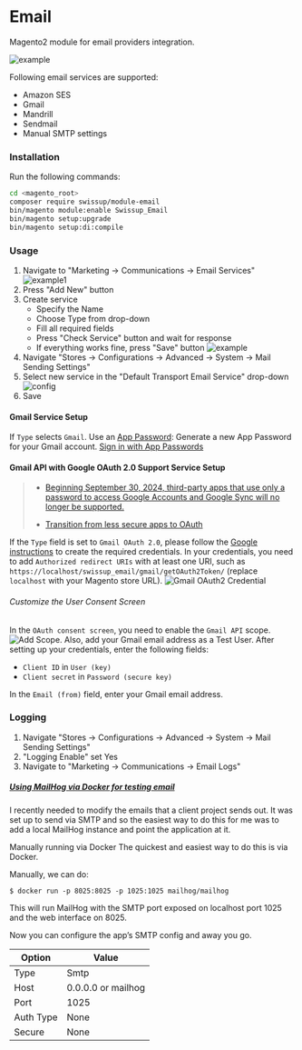 # Email

Magento2 module for email providers integration.

![example](https://user-images.githubusercontent.com/412612/40238625-6bdf426c-5abc-11e8-98ca-9b459efa3fa4.png)

Following email services are supported:

 -  Amazon SES
 -  Gmail
 -  Mandrill
 -  Sendmail
 -  Manual SMTP settings

### Installation

Run the following commands:

```bash
cd <magento_root>
composer require swissup/module-email
bin/magento module:enable Swissup_Email
bin/magento setup:upgrade
bin/magento setup:di:compile
```

### Usage

 1. Navigate to "Marketing → Communications → Email Services"
 ![example1](https://user-images.githubusercontent.com/412612/40238984-6f0b1262-5abd-11e8-89af-8de7a6a93fa7.png)
 2. Press "Add New" button
 3. Create service
    - Specify the Name
    - Choose Type from drop-down
    - Fill all required fields
    - Press "Check Service" button and wait for response
    - If everything works fine, press "Save" button
 ![example](https://user-images.githubusercontent.com/412612/40238625-6bdf426c-5abc-11e8-98ca-9b459efa3fa4.png)
 4. Navigate "Stores → Configurations → Advanced → System → Mail Sending Settings"
 5. Select new service in the "Default Transport Email Service" drop-down
 ![config](https://user-images.githubusercontent.com/412612/40239232-2b0aaf5e-5abe-11e8-94c5-b96862d7ccc9.png)
 6. Save

#### Gmail Service Setup

If `Type` selects `Gmail`. Use an [App Password](https://security.google.com/settings/security/apppasswords): Generate a new App Password for your Gmail account.
[Sign in with App Passwords](https://support.google.com/accounts/answer/185833)

#### Gmail API with Google OAuth 2.0 Support Service Setup
> - [Beginning September 30, 2024, third-party apps that use only a password to access Google Accounts and Google Sync will no longer be supported.](https://workspaceupdates.googleblog.com/2023/09/winding-down-google-sync-and-less-secure-apps-support.html)
>
> - [Transition from less secure apps to OAuth](https://support.google.com/a/answer/14114704?hl=en)

If the `Type` field is set to `Gmail OAuth 2.0`, please follow the [Google instructions](https://developers.google.com/identity/openid-connect/openid-connect#registeringyourapp) to create the required credentials. In your credentials, you need to add `Authorized redirect URIs` with at least one URI, such as `https://localhost/swissup_email/gmail/getOAuth2Token/` (replace `localhost` with your Magento store URL).
![Gmail OAuth2 Credential](https://github.com/swissup/module-email/assets/412612/47802486-2725-4642-91e2-8ff8ead58389)

###### Customize the User Consent Screen
In the `OAuth consent screen`, you need to enable the `Gmail API` scope. ![Add Scope](https://github.com/swissup/module-email/assets/412612/84204084-a0be-4c54-8e1b-72e8c53c08e8). Also, add your Gmail email address as a Test User.
After setting up your credentials, enter the following fields:
- `Client ID` in `User (key)`
- `Client secret` in `Password (secure key)`

In the `Email (from)` field, enter your Gmail email address.

### Logging

 1. Navigate "Stores → Configurations → Advanced → System → Mail Sending Settings"
 2. "Logging Enable" set Yes
 3. Navigate to "Marketing → Communications → Email Logs"


##### [Using MailHog via Docker for testing email](https://akrabat.com/using-mailhog-via-docker-for-testing-email/) 

I recently needed to modify the emails that a client project sends out. It was set up to send via SMTP and so the easiest way to do this for me was to add a local MailHog instance and point the application at it.

Manually running via Docker
The quickest and easiest way to do this is via Docker.

Manually, we can do:

```
$ docker run -p 8025:8025 -p 1025:1025 mailhog/mailhog
```
This will run MailHog with the SMTP port exposed on localhost port 1025 and the web interface on 8025.

Now you can configure the app’s SMTP config and away you go.

Option    | Value
----------|-------
Type      | Smtp
Host      | 0.0.0.0 or mailhog
Port      | 1025
Auth Type | None
Secure    | None

